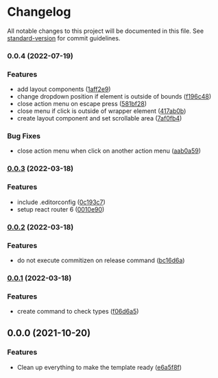 # Changelog

All notable changes to this project will be documented in this file. See [standard-version](https://github.com/conventional-changelog/standard-version) for commit guidelines.

### 0.0.4 (2022-07-19)

### Features

- add layout components ([1aff2e9](https://github.com/samuelsilvadev/manage-position-on-scrolling-area/commit/1aff2e927869dcb9cd61e9b095ac12b14cb550ee))
- change dropdown position if element is outside of bounds ([f196c48](https://github.com/samuelsilvadev/manage-position-on-scrolling-area/commit/f196c489d5eef7ca902c23c821ad75ac032e9ce3))
- close action menu on escape press ([581bf28](https://github.com/samuelsilvadev/manage-position-on-scrolling-area/commit/581bf2828944be509a88b48d804a35591cfc7b4c))
- close menu if click is outside of wrapper element ([417ab0b](https://github.com/samuelsilvadev/manage-position-on-scrolling-area/commit/417ab0b710737e077ec8cac471febbb89b815277))
- create layout component and set scrollable area ([7af0fb4](https://github.com/samuelsilvadev/manage-position-on-scrolling-area/commit/7af0fb4561e8aab16f1f8bc597f68ac7858896d5))

### Bug Fixes

- close action menu when click on another action menu ([aab0a59](https://github.com/samuelsilvadev/manage-position-on-scrolling-area/commit/aab0a59670a7859e04ff277d49fe8153ba7093b5))

### [0.0.3](https://github.com/samuelsilvadev/create-react-app-n/compare/v0.0.2...v0.0.3) (2022-03-18)

### Features

- include .editorconfig ([0c193c7](https://github.com/samuelsilvadev/create-react-app-n/commit/0c193c7dfd9cc5ffb8bb4977a5e01fb3ff005c1a))
- setup react router 6 ([0010e90](https://github.com/samuelsilvadev/create-react-app-n/commit/0010e900f2f72a03a38e23ddf5ff9cf3b5c83843))

### [0.0.2](https://github.com/samuelsilvadev/create-react-app-n/compare/v0.0.1...v0.0.2) (2022-03-18)

### Features

- do not execute commitizen on release command ([bc16d6a](https://github.com/samuelsilvadev/create-react-app-n/commit/bc16d6a40b1f8012495e49fc5d9e374e0f73e411))

### [0.0.1](https://github.com/samuelsilvadev/create-react-app-n/compare/v0.0.0...v0.0.1) (2022-03-18)

### Features

- create command to check types ([f06d6a5](https://github.com/samuelsilvadev/create-react-app-n/commit/f06d6a5934e0fd38d6219c33fa51a419be0da886))

## 0.0.0 (2021-10-20)

### Features

- Clean up everything to make the template ready ([e6a5f8f](https://github.com/samuelsilvadev/create-react-app-n/commit/e6a5f8fc26e43aac320581c0eba18bbcde397b8e))
